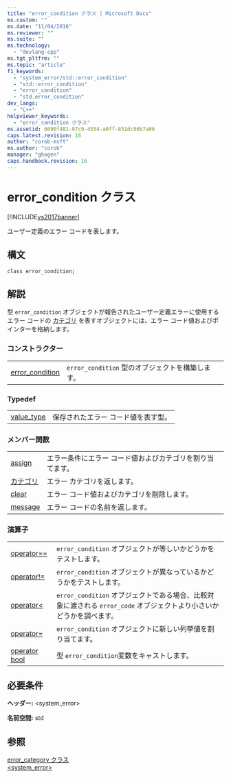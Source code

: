 ```yaml
---
title: "error_condition クラス | Microsoft Docs"
ms.custom: ""
ms.date: "11/04/2016"
ms.reviewer: ""
ms.suite: ""
ms.technology: 
  - "devlang-cpp"
ms.tgt_pltfrm: ""
ms.topic: "article"
f1_keywords: 
  - "system_error/std::error_condition"
  - "std::error_condition"
  - "error_condition"
  - "std.error_condition"
dev_langs: 
  - "C++"
helpviewer_keywords: 
  - "error_condition クラス"
ms.assetid: 6690f481-97c9-4554-a0ff-851dc96b7a06
caps.latest.revision: 16
author: "corob-msft"
ms.author: "corob"
manager: "ghogen"
caps.handback.revision: 16
---
```

# error_condition クラス
[!INCLUDE[vs2017banner](../assembler/inline/includes/vs2017banner.md)]

ユーザー定義のエラー コードを表します。  
  
## 構文  
  
```  
class error_condition;  
```  
  
## 解説  
 型 `error_condition` オブジェクトが報告されたユーザー定義エラーに使用するエラー コードの [カテゴリ](../standard-library/error-category-class.md) を表すオブジェクトには、エラー コード値およびポインターを格納します。  
  
### コンストラクター  
  
|||  
|-|-|  
|[error\_condition](../Topic/error_condition::error_condition.md)|`error_condition` 型のオブジェクトを構築します。|  
  
### Typedef  
  
|||  
|-|-|  
|[value\_type](../Topic/error_condition::value_type.md)|保存されたエラー コード値を表す型。|  
  
### メンバー関数  
  
|||  
|-|-|  
|[assign](../Topic/error_condition::assign.md)|エラー条件にエラー コード値およびカテゴリを割り当てます。|  
|[カテゴリ](../Topic/error_condition::category.md)|エラー カテゴリを返します。|  
|[clear](../Topic/error_condition::clear.md)|エラー コード値およびカテゴリを削除します。|  
|[message](../Topic/error_condition::message.md)|エラー コードの名前を返します。|  
  
### 演算子  
  
|||  
|-|-|  
|[operator\=\=](../Topic/error_condition::operator==.md)|`error_condition` オブジェクトが等しいかどうかをテストします。|  
|[operator\!\=](../Topic/error_condition::operator!=.md)|`error_condition` オブジェクトが異なっているかどうかをテストします。|  
|[operator\<](../Topic/error_condition::operator%3C.md)|`error_condition` オブジェクトである場合、比較対象に渡される `error_code` オブジェクトより小さいかどうかを調べます。|  
|[operator\=](../Topic/error_condition::operator=.md)|`error_condition` オブジェクトに新しい列挙値を割り当てます。|  
|[operator bool](../Topic/error_condition::operator%20bool.md)|型 `error_condition`変数をキャストします。|  
  
## 必要条件  
 **ヘッダー:** \<system\_error\>  
  
 **名前空間:** std  
  
## 参照  
 [error\_category クラス](../standard-library/error-category-class.md)   
 [\<system\_error\>](../standard-library/system-error.md)